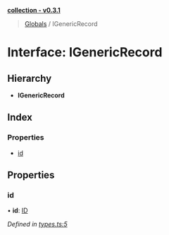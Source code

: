 **[collection - v0.3.1](../README.md)**

> [Globals](../globals.md) / IGenericRecord

# Interface: IGenericRecord

## Hierarchy

* **IGenericRecord**

## Index

### Properties

* [id](igenericrecord.md#id)

## Properties

### id

•  **id**: [ID](../globals.md#id)

*Defined in [types.ts:5](https://github.com/zimmed/collection/blob/11f0d13/src/types.ts#L5)*

